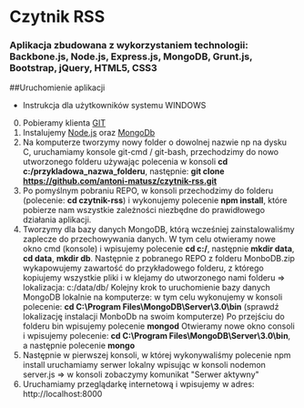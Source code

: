 # Czytnik RSS
### Aplikacja zbudowana z wykorzystaniem technologii: Backbone.js, Node.js, Express.js, MongoDB, Grunt.js, Bootstrap, jQuery, HTML5, CSS3

##Uruchomienie aplikacji
- Instrukcja dla użytkowników systemu WINDOWS
0. Pobieramy klienta [GIT](https://git-scm.com/download/win)
1. Instalujemy [Node.js](https://nodejs.org) oraz [MongoDb](https://www.mongodb.org/downloads#production) 
2. Na komputerze tworzymy nowy folder o dowolnej nazwie np na dysku C, uruchamiamy konsole git-cmd / git-bash, przechodzimy do nowo utworzonego folderu używając polecenia w konsoli <b>cd c:/przykladowa_nazwa_folderu</b>, następnie: <b>git clone https://github.com/antoni-matusz/czytnik-rss.git</b>
3. Po pomyślnym pobraniu REPO, w konsoli przechodzimy do folderu (polecenie: <b>cd czytnik-rss</b>) i wykonujemy polecenie <b>npm install</b>, które pobierze nam wszystkie  zależności niezbędne do prawidłowego działania aplikacji.
4. Tworzymy dla bazy danych MongoDB, którą wcześniej zainstalowaliśmy zaplecze do przechowywania danych. W tym celu otwieramy nowe okno cmd (konsole) i wpisujemy polecenie <b>cd c:/</b>, następnie <b>mkdir data</b>, <b>cd data</b>, <b>mkdir db</b>.
Następnie z pobranego REPO z folderu MonboDB.zip wykapowujemy zawartość do przykładowego folderu, z którego kopiujemy wszystkie pliki i w klejamy do utworzonego nami folderu => lokalizacja: c:/data/db/
Kolejny krok to uruchomienie bazy danych MongoDB lokalnie na komputerze: w tym celu wykonujemy w konsoli polecenie: <b>cd C:\Program Files\MongoDB\Server\3.0\bin</b> (sprawdź lokalizację instalacji MonboDb na swoim komputerze)
Po przejściu do folderu bin wpisujemy polecenie <b>mongod</b>
Otwieramy nowe okno consoli i wpisujemy polecenie: <b>cd C:\Program Files\MongoDB\Server\3.0\bin</b>, a następnie polecenie <b>mongo</b>
5. Następnie w pierwszej konsoli, w której wykonywaliśmy polecenie npm install uruchamiamy serwer lokalny wpisując w konsoli nodemon server.js => w konsoli zobaczymy komunikat "Serwer aktywny"
6. Uruchamiamy przeglądarkę internetową i wpisujemy w adres: http://localhost:8000